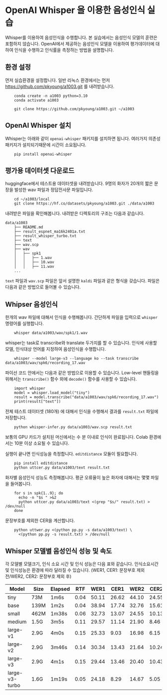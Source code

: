 # OpenAI Whisper 을 이용한 음성인식 실습

Whisper를 이용하여 음성인식을 수행합니다. 본 실습에서는 음성인식 모델의 훈련은
포함하지 않습니다. OpenAI에서 제공하는 음성인식 모델을 이용하여 평가데이터에
대하여 인식을 수행하고 인식률을 측정하는 방법을 설명합니다.


## 환경 설정
먼저 실습환경을 설정합니다. 
일반 리눅스 환경에서는 먼저 https://github.com/pkyoung/a1003.git 를 내려받습니다.

        conda create -n a1003 python=3.10
        conda activate a1003

        git clone https://github.com/pkyoung/a1003.git ~/a1003


## OpenAI Whisper 설치

Whisper는 아래와 같이 `openai-whisper` 패키지를 설치하면 됩니다. 여러가지 의존성 패키지가 설치되기때문에 시간이 소요됩니다.

        pip install openai-whisper

## 평가용 데이터셋 다운로드

huggingface에서 테스트용 데이터셋을 내려받습니다.
9명의 화자가 20개의 짧은 문장을 발성한 wav 파일과 정답전사문 파일입니다.


        cd ~/a1003/local
        git clone https://hf.co/datasets/pkyoung/a1003.git ./data/a1003

내려받은 파일을 확인해봅니다.
내려받은 디렉토리의 구조는 다음과 같습니다.
```
data/a1003
    ├── README.md
    ├── result_espnet_ma16k2401a.txt
    ├── result_whisper_turbo.txt
    ├── text
    ├── wav.scp
    ├── wav
    │   ├── spk1
    │   │   ├── 1.wav
    │   │   ├── 10.wav
    │   │   ├── 11.wav
    ...
```
`text` 파일과 `wav.scp` 파일은 앞서 설명한 `kaldi` 파일과 같은 형식을 갖습니다. 파일은 다음과 같은 방법으로 들어볼 수 있습니다.

## Whipser 음성인식

한개의 wav 파일에 대해서 인식을 수행해봅니다. 간단하게 파일을 입력으로 `whisper` 명령어를 실행합니다.

        whisper data/a1003/wav/spk1/1.wav

whisper는 task로 transcribe와 translate 두가지를 할 수 있습니다. 인식에 사용할 모델, 인식대상 언어를 지정하여 음성인식을 수행합니다.


        whisper --model large-v3 --language ko --task transcribe data/a1003/wav/spk6/recording_17.wav

파이선 코드 안에서는 다음과 같은 방법으로 이용할 수 있습니다. Low-level 핸들링을 위해서는 `transcribe()` 함수 외에 `decode()` 함수를 사용할 수 있습니다.


        import whisper
        model = whisper.load_model("tiny")
        result = model.transcribe("data/a1003/wav/spk6/recording_17.wav")
        print(result["text"])


전체 테스트 데이터셋 (180개) 에 대해서 인식을 수행해서 결과를 `result.txt`
파일에 저장합니다.

        python whisper-infer.py data/a1003/wav.scp result.txt

보통의 GPU 카드가 설치된 머신에서는 수 분 이내로 인식이 완료됩니다. Colab
환경에서는 10분 이상 소요될 수 있습니다.

실행이 끝나면 인식성능을 측정합니다. `editdistance` 모듈이 필요합니다.

        pip install editdistance
        python uttcer.py data/a1003/text result.txt

화자별 음성인식 성능도 측정해봅니다.
평균 오류율이 높은 화자에 대해서는 몇몇 파일을 들어봅니다.

        for s in spk{1..9}; do
          echo -n "$s " >&2
          python uttcer.py data/a1003/text <(grep "$s/" result.txt) > /dev/null
        done

문장부호를 제외한 CER을 계산합니다.

        python uttwer.py <(python pp.py -s data/a1003/text) \
          <(python pp.py -s result.txt) > /dev/null

## Whisper 모델별 음성인식 성능 및 속도

각 모델별 모델크기, 인식 소요 시간 및 인식 성능은 다음 표와 같습니다.
인식소요시간 및 인식성능은 환경에 따라 달라질 수 있습니다. (WER1, CER1: 문장부호 제외 전/WER2, CER2: 문장부호 제외 후)

| Model          | Size | Elapsed | RTF | WER1 | CER1 | WER2 | CER2 |
| ---            | ---  | ---     | --- | ---  | ---  | ---  | ---  |
| tiny           | 73M  | 1m6s    |0.04 |50.11 |26.62 |44.10 |24.55 |
| base           | 139M | 1m2s    |0.04 |38.94 |17.74 |32.76 |15.61 |
| small          | 462M | 1m38s   |0.06 |32.73 |13.07 |24.55 |10.13 |
| medium         | 1.5G | 3m5s    |0.11 |29.57 |11.14 |21.90 | 8.46 |
| large-v1       | 2.9G | 4m0s    |0.15 |25.33 | 9.03 |16.98 | 6.15 |
| large-v2       | 2.9G | 3m46s   |0.14 |30.34 |13.43 |21.64 |10.24 |
| large-v3       | 2.9G | 4m1s    |0.15 |29.44 |13.46 |20.40 |10.43 |
| large-v3-turbo | 1.6G | 1m19s   |0.05 |24.18 | 8.29 |14.67 | 5.05 |
